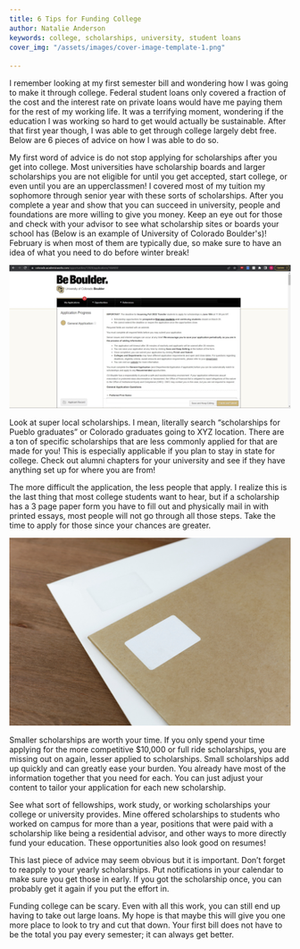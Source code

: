```yaml
---
title: 6 Tips for Funding College
author: Natalie Anderson
keywords: college, scholarships, university, student loans
cover_img: "/assets/images/cover-image-template-1.png"

---
```

I remember looking at my first semester bill and wondering how I was going to make it through college. Federal student loans only covered a fraction of the cost and the interest rate on private loans would have me paying them for the rest of my working life. It was a terrifying moment, wondering if the education I was working so hard to get would actually be sustainable. After that first year though, I was able to get through college largely debt free. Below are 6 pieces of advice on how I was able to do so. 

My first word of advice is do not stop applying for scholarships after you get into college. Most universities have scholarship boards and larger scholarships you are not eligible for until you get accepted, start college, or even until you are an upperclassmen! I covered most of my tuition my sophomore through senior year with these sorts of scholarships. After you complete a year and show that you can succeed in university, people and foundations are more willing to give you money. Keep an eye out for those and check with your advisor to see what scholarship sites or boards your school has (Below is an example of University of Colorado Boulder's)! February is when most of them are typically due, so make sure to have an idea of what you need to do before winter break!

![](/assets/images/screenshot-2022-06-04-201902.jpg)

Look at super local scholarships. I mean, literally search “scholarships for Pueblo graduates” or Colorado graduates going to XYZ location. There are a ton of specific scholarships that are less commonly applied for that are made for you! This is especially applicable if you plan to stay in state for college. Check out alumni chapters for your university and see if they have anything set up for where you are from!

The more difficult the application, the less people that apply. I realize this is the last thing that most college students want to hear, but if a scholarship has a 3 page paper form you have to fill out and physically mail in with printed essays, most people will not go through all those steps. Take the time to apply for those since your chances are greater.

![](/assets/images/mediamodifier-uxcpnxvqigi-unsplash.jpg)

Smaller scholarships are worth your time. If you only spend your time applying for the more competitive $10,000 or full ride scholarships, you are missing out on again, lesser applied to scholarships. Small scholarships add up quickly and can greatly ease your burden. You already have most of the information together that you need for each. You can just adjust your content to tailor your application for each new scholarship.

See what sort of fellowships, work study, or working scholarships your college or university provides. Mine offered scholarships to students who worked on campus for more than a year, positions that were paid with a scholarship like being a residential advisor, and other ways to more directly fund your education. These opportunities also look good on resumes!

This last piece of advice may seem obvious but it is important. Don’t forget to reapply to your yearly scholarships. Put notifications in your calendar to make sure you get those in early. If you got the scholarship once, you can probably get it again if you put the effort in.

Funding college can be scary. Even with all this work, you can still end up having to take out large loans. My hope is that maybe this will give you one more place to look to try and cut that down. Your first bill does not have to be the total you pay every semester; it can always get better.